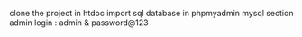 clone the project in htdoc
import sql database in phpmyadmin mysql section
admin login : admin & password@123